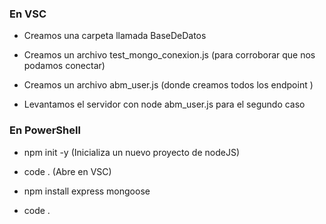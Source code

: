 ### En VSC
   - Creamos una carpeta llamada BaseDeDatos

   - Creamos un archivo test_mongo_conexion.js (para corroborar que nos podamos conectar)

   - Creamos un archivo abm_user.js (donde creamos todos los endpoint )

   - Levantamos el servidor con node abm_user.js para el segundo caso

### En PowerShell
   - npm init -y (Inicializa un nuevo proyecto de nodeJS)

   - code . (Abre en VSC)

   - npm install express mongoose

   - code .


